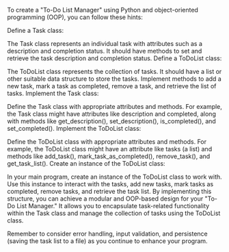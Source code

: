 To create a "To-Do List Manager" using Python and object-oriented programming (OOP), you can follow these hints:

Define a Task class:

The Task class represents an individual task with attributes such as a description and completion status.
It should have methods to set and retrieve the task description and completion status.
Define a ToDoList class:

The ToDoList class represents the collection of tasks.
It should have a list or other suitable data structure to store the tasks.
Implement methods to add a new task, mark a task as completed, remove a task, and retrieve the list of tasks.
Implement the Task class:

Define the Task class with appropriate attributes and methods.
For example, the Task class might have attributes like description and completed, along with methods like get_description(), set_description(), is_completed(), and set_completed().
Implement the ToDoList class:

Define the ToDoList class with appropriate attributes and methods.
For example, the ToDoList class might have an attribute like tasks (a list) and methods like add_task(), mark_task_as_completed(), remove_task(), and get_task_list().
Create an instance of the ToDoList class:

In your main program, create an instance of the ToDoList class to work with.
Use this instance to interact with the tasks, add new tasks, mark tasks as completed, remove tasks, and retrieve the task list.
By implementing this structure, you can achieve a modular and OOP-based design for your "To-Do List Manager." It allows you to encapsulate task-related functionality within the Task class and manage the collection of tasks using the ToDoList class.

Remember to consider error handling, input validation, and persistence (saving the task list to a file) as you continue to enhance your program.